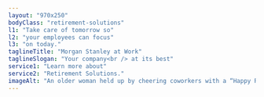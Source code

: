 ```yaml
---
layout: "970x250"
bodyClass: "retirement-solutions"
l1: "Take care of tomorrow so"
l2: "your employees can focus"
l3: "on today."
taglineTitle: "Morgan Stanley at Work"
taglineSlogan: "Your company<br /> at its best"
service1: "Learn more about"
service2: "Retirement Solutions."
imageAlt: "An older woman held up by cheering coworkers with a “Happy Retirement” banner and confetti in the background."
---
```

